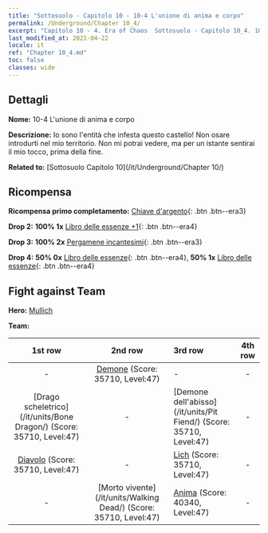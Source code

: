 ```yaml
---
title: "Sottosuolo - Capitolo 10 - 10-4 L'unione di anima e corpo"
permalink: /Underground/Chapter 10_4/
excerpt: "Capitolo 10 - 4. Era of Chaos  Sottosuolo - Capitolo 10_4. 10-4 L'unione di anima e corpo"
last_modified_at: 2021-04-22
locale: it
ref: "Chapter 10_4.md"
toc: false
classes: wide
---
```


## Dettagli

 **Nome:** 10-4 L'unione di anima e corpo

 **Descrizione:** Io sono l'entità che infesta questo castello! Non osare introdurti nel mio territorio. Non mi potrai vedere, ma per un istante sentirai il mio tocco, prima della fine.

 **Related to:** [Sottosuolo Capitolo 10](/it/Underground/Chapter 10/)

## Ricompensa

 **Ricompensa primo completamento:** [Chiave d'argento](/ItemsIT/con_693/){: .btn .btn--era3}

 **Drop 2:** **100% 1x** [Libro delle essenze +1](/ItemsIT/mat_46/){: .btn .btn--era4}

 **Drop 3:** **100% 2x** [Pergamene incantesimi](/ItemsIT/con_694/){: .btn .btn--era3}

 **Drop 4:** **50% 0x** [Libro delle essenze](/ItemsIT/mat_39/){: .btn .btn--era4}, **50% 1x** [Libro delle essenze](/ItemsIT/mat_39/){: .btn .btn--era4}


## Fight against Team
 **Hero:** [Mullich](/it/heroes/Mullich/)

 **Team:**


  | 1st row | 2nd row | 3rd row | 4th row |
  |:----:|:----:|:----|:----:|
  | - | [Demone](/it/units/Demon/) (Score: 35710, Level:47)  | - | - |
  | [Drago scheletrico](/it/units/Bone Dragon/) (Score: 35710, Level:47)  | - | [Demone dell'abisso](/it/units/Pit Fiend/) (Score: 35710, Level:47)  | - |
  | [Diavolo](/it/units/Devil/) (Score: 35710, Level:47)  | - | [Lich](/it/units/Lich/) (Score: 35710, Level:47)  | - |
  | - | [Morto vivente](/it/units/Walking Dead/) (Score: 35710, Level:47)  | [Anima](/it/units/Wight/) (Score: 40340, Level:47)  | - |


